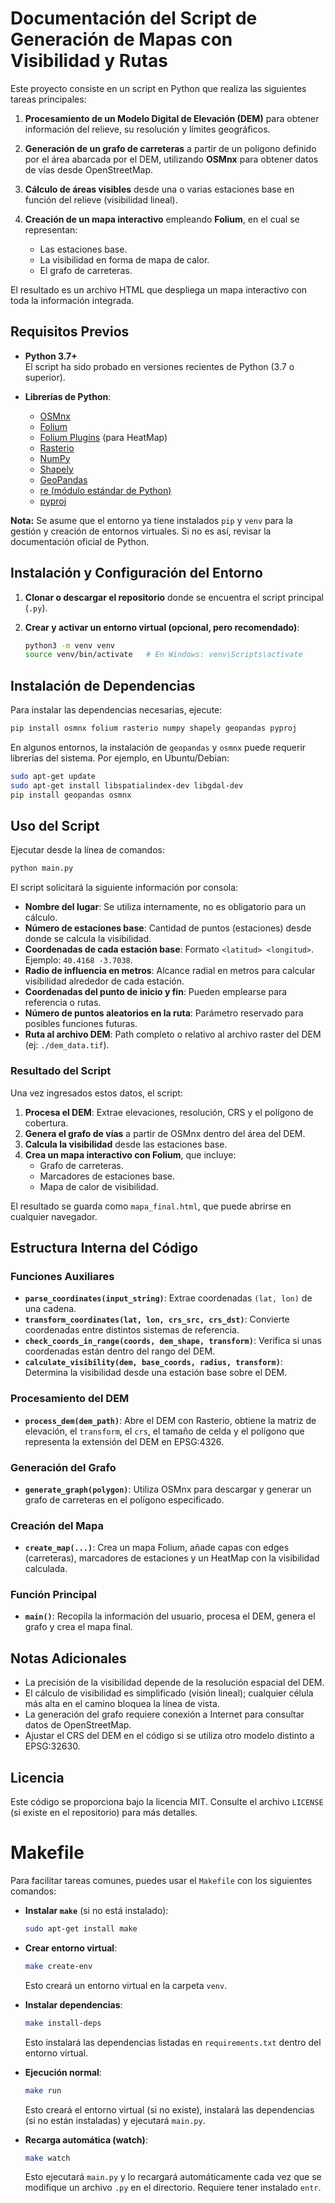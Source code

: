# Documentación del Script de Generación de Mapas con Visibilidad y Rutas

Este proyecto consiste en un script en Python que realiza las siguientes tareas principales:

1. **Procesamiento de un Modelo Digital de Elevación (DEM)** para obtener información del relieve, su resolución y límites geográficos.

2. **Generación de un grafo de carreteras** a partir de un polígono definido por el área abarcada por el DEM, utilizando **OSMnx** para obtener datos de vías desde OpenStreetMap.

3. **Cálculo de áreas visibles** desde una o varias estaciones base en función del relieve (visibilidad lineal).

4. **Creación de un mapa interactivo** empleando **Folium**, en el cual se representan:
    - Las estaciones base.
    - La visibilidad en forma de mapa de calor.
    - El grafo de carreteras.
    
El resultado es un archivo HTML que despliega un mapa interactivo con toda la información integrada.

## Requisitos Previos

- **Python 3.7+**  
  El script ha sido probado en versiones recientes de Python (3.7 o superior).

- **Librerías de Python**:
  - [OSMnx](https://osmnx.readthedocs.io/)
  - [Folium](https://python-visualization.github.io/folium/)
  - [Folium Plugins](https://python-visualization.github.io/folium/plugins.html) (para HeatMap)
  - [Rasterio](https://rasterio.readthedocs.io/)
  - [NumPy](https://numpy.org/)
  - [Shapely](https://shapely.readthedocs.io/)
  - [GeoPandas](https://geopandas.org/)
  - [re (módulo estándar de Python)](https://docs.python.org/3/library/re.html)
  - [pyproj](https://pyproj4.github.io/pyproj/stable/)

**Nota:** Se asume que el entorno ya tiene instalados `pip` y `venv` para la gestión y creación de entornos virtuales. Si no es así, revisar la documentación oficial de Python.

## Instalación y Configuración del Entorno

1. **Clonar o descargar el repositorio** donde se encuentra el script principal (`.py`).

2. **Crear y activar un entorno virtual (opcional, pero recomendado)**:

   ```bash
   python3 -m venv venv
   source venv/bin/activate   # En Windows: venv\Scripts\activate
   ```

## Instalación de Dependencias

Para instalar las dependencias necesarias, ejecute:

```bash
pip install osmnx folium rasterio numpy shapely geopandas pyproj
```

En algunos entornos, la instalación de `geopandas` y `osmnx` puede requerir librerías del sistema. Por ejemplo, en Ubuntu/Debian:

```bash
sudo apt-get update
sudo apt-get install libspatialindex-dev libgdal-dev
pip install geopandas osmnx
```

## Uso del Script

Ejecutar desde la línea de comandos:

```bash
python main.py
```

El script solicitará la siguiente información por consola:

- **Nombre del lugar**: Se utiliza internamente, no es obligatorio para un cálculo.
- **Número de estaciones base**: Cantidad de puntos (estaciones) desde donde se calcula la visibilidad.
- **Coordenadas de cada estación base**: Formato `<latitud> <longitud>`. Ejemplo: `40.4168 -3.7038`.
- **Radio de influencia en metros**: Alcance radial en metros para calcular visibilidad alrededor de cada estación.
- **Coordenadas del punto de inicio y fin**: Pueden emplearse para referencia o rutas.
- **Número de puntos aleatorios en la ruta**: Parámetro reservado para posibles funciones futuras.
- **Ruta al archivo DEM**: Path completo o relativo al archivo raster del DEM (ej: `./dem_data.tif`).

### Resultado del Script

Una vez ingresados estos datos, el script:

1. **Procesa el DEM**: Extrae elevaciones, resolución, CRS y el polígono de cobertura.
2. **Genera el grafo de vías** a partir de OSMnx dentro del área del DEM.
3. **Calcula la visibilidad** desde las estaciones base.
4. **Crea un mapa interactivo con Folium**, que incluye:
   - Grafo de carreteras.
   - Marcadores de estaciones base.
   - Mapa de calor de visibilidad.

El resultado se guarda como `mapa_final.html`, que puede abrirse en cualquier navegador.

## Estructura Interna del Código

### Funciones Auxiliares

- **`parse_coordinates(input_string)`**: Extrae coordenadas `(lat, lon)` de una cadena.
- **`transform_coordinates(lat, lon, crs_src, crs_dst)`**: Convierte coordenadas entre distintos sistemas de referencia.
- **`check_coords_in_range(coords, dem_shape, transform)`**: Verifica si unas coordenadas están dentro del rango del DEM.
- **`calculate_visibility(dem, base_coords, radius, transform)`**: Determina la visibilidad desde una estación base sobre el DEM.

### Procesamiento del DEM

- **`process_dem(dem_path)`**: Abre el DEM con Rasterio, obtiene la matriz de elevación, el `transform`, el `crs`, el tamaño de celda y el polígono que representa la extensión del DEM en EPSG:4326.

### Generación del Grafo

- **`generate_graph(polygon)`**: Utiliza OSMnx para descargar y generar un grafo de carreteras en el polígono especificado.

### Creación del Mapa

- **`create_map(...)`**: Crea un mapa Folium, añade capas con edges (carreteras), marcadores de estaciones y un HeatMap con la visibilidad calculada.

### Función Principal

- **`main()`**: Recopila la información del usuario, procesa el DEM, genera el grafo y crea el mapa final.

## Notas Adicionales

- La precisión de la visibilidad depende de la resolución espacial del DEM.
- El cálculo de visibilidad es simplificado (visión lineal); cualquier célula más alta en el camino bloquea la línea de vista.
- La generación del grafo requiere conexión a Internet para consultar datos de OpenStreetMap.
- Ajustar el CRS del DEM en el código si se utiliza otro modelo distinto a EPSG:32630.

## Licencia

Este código se proporciona bajo la licencia MIT. Consulte el archivo `LICENSE` (si existe en el repositorio) para más detalles.

# Makefile

Para facilitar tareas comunes, puedes usar el `Makefile` con los siguientes comandos:

- **Instalar `make`** (si no está instalado):

  ```bash
  sudo apt-get install make
  ```

- **Crear entorno virtual**:

  ```bash
  make create-env
  ```

  Esto creará un entorno virtual en la carpeta `venv`.

- **Instalar dependencias**:

  ```bash
  make install-deps
  ```

  Esto instalará las dependencias listadas en `requirements.txt` dentro del entorno virtual.

- **Ejecución normal**:

  ```bash
  make run
  ```

  Esto creará el entorno virtual (si no existe), instalará las dependencias (si no están instaladas) y ejecutará `main.py`.

- **Recarga automática (watch)**:

  ```bash
  make watch
  ```

  Esto ejecutará `main.py` y lo recargará automáticamente cada vez que se modifique un archivo `.py` en el directorio. Requiere tener instalado `entr`.
